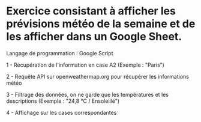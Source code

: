 # Exercice consistant à afficher les prévisions météo de la semaine et de les afficher dans un Google Sheet.

Langage de programmation : Google Script

1 - Récupération de l'information en case A2 (Exemple : "Paris")

2 - Requête API sur openweathermap.org pour récupérer les informations météo

3 - Filtrage des données, on ne garde que les températures et les descriptions (Exemple : "24,8 °C / Ensoleillé")

4 - Affichage sur les cases correspondantes
